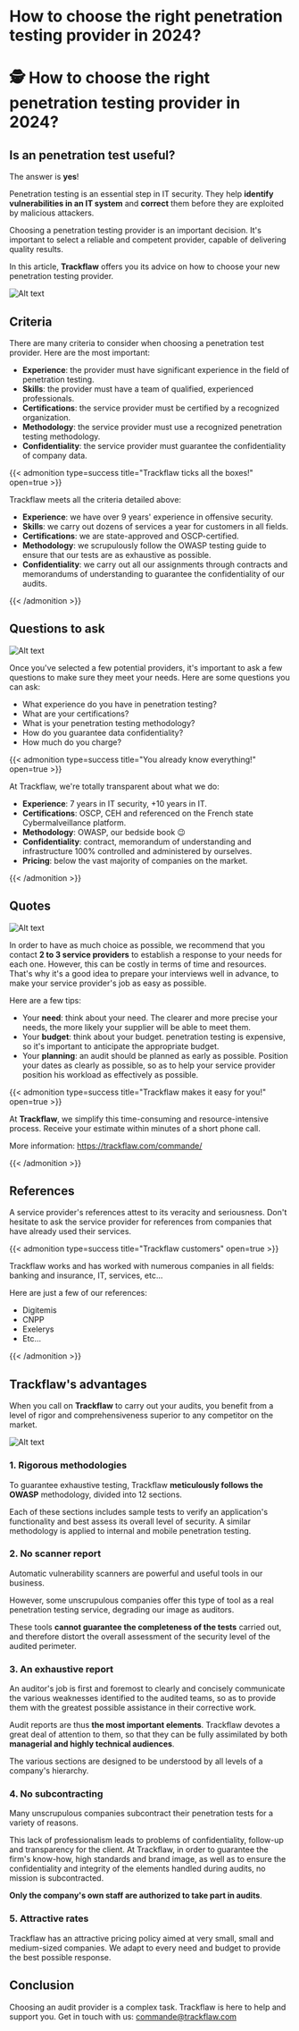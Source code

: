# How to choose the right penetration testing provider in 2024?


# 🕵️ How to choose the right penetration testing provider in 2024?

## Is an penetration test useful?

The answer is **yes**!

Penetration testing is an essential step in IT security. They help **identify vulnerabilities in an IT system** and **correct** them before they are exploited by malicious attackers.

Choosing a penetration testing provider is an important decision. It's important to select a reliable and competent provider, capable of delivering quality results.

In this article, **Trackflaw** offers you its advice on how to choose your new penetration testing provider.

![Alt text](/images/pentest-provider/pentest.png)

## Criteria

There are many criteria to consider when choosing a penetration test provider. Here are the most important:

- **Experience**: the provider must have significant experience in the field of penetration testing.
- **Skills**: the provider must have a team of qualified, experienced professionals.
- **Certifications**: the service provider must be certified by a recognized organization.
- **Methodology**: the service provider must use a recognized penetration testing methodology.
- **Confidentiality**: the service provider must guarantee the confidentiality of company data.

{{< admonition type=success title="Trackflaw ticks all the boxes!" open=true >}}

Trackflaw meets all the criteria detailed above:

- **Experience**: we have over 9 years' experience in offensive security.
- **Skills**: we carry out dozens of services a year for customers in all fields.
- **Certifications**: we are state-approved and OSCP-certified.
- **Methodology**: we scrupulously follow the OWASP testing guide to ensure that our tests are as exhaustive as possible.
- **Confidentiality**: we carry out all our assignments through contracts and memorandums of understanding to guarantee the confidentiality of our audits.

{{< /admonition >}}

## Questions to ask

![Alt text](/images/pentest-provider/questions.png)

Once you've selected a few potential providers, it's important to ask a few questions to make sure they meet your needs. Here are some questions you can ask:

- What experience do you have in penetration testing?
- What are your certifications?
- What is your penetration testing methodology?
- How do you guarantee data confidentiality?
- How much do you charge?

{{< admonition type=success title="You already know everything!" open=true >}}

At Trackflaw, we're totally transparent about what we do:

- **Experience**: 7 years in IT security, +10 years in IT.
- **Certifications**: OSCP, CEH and referenced on the French state Cybermalveillance platform.
- **Methodology**: OWASP, our bedside book 😉
- **Confidentiality**: contract, memorandum of understanding and infrastructure 100% controlled and administered by ourselves.
- **Pricing**: below the vast majority of companies on the market.

{{< /admonition >}}


## Quotes

![Alt text](/images/pentest-provider/devis.png)

In order to have as much choice as possible, we recommend that you contact **2 to 3 service providers** to establish a response to your needs for each one. However, this can be costly in terms of time and resources. That's why it's a good idea to prepare your interviews well in advance, to make your service provider's job as easy as possible.

Here are a few tips:

- Your **need**: think about your need. The clearer and more precise your needs, the more likely your supplier will be able to meet them.
- Your **budget**: think about your budget. penetration testing is expensive, so it's important to anticipate the appropriate budget.
- Your **planning**: an audit should be planned as early as possible. Position your dates as clearly as possible, so as to help your service provider position his workload as effectively as possible.

{{< admonition type=success title="Trackflaw makes it easy for you!" open=true >}}

At **Trackflaw**, we simplify this time-consuming and resource-intensive process. Receive your estimate within minutes of a short phone call.

More information: https://trackflaw.com/commande/

{{< /admonition >}}

## References

A service provider's references attest to its veracity and seriousness. Don't hesitate to ask the service provider for references from companies that have already used their services.

{{< admonition type=success title="Trackflaw customers" open=true >}}

Trackflaw works and has worked with numerous companies in all fields: banking and insurance, IT, services, etc...

Here are just a few of our references:

- Digitemis
- CNPP
- Exelerys
- Etc...

{{< /admonition >}}

## Trackflaw's advantages

When you call on **Trackflaw** to carry out your audits, you benefit from a level of rigor and comprehensiveness superior to any competitor on the market. 

![Alt text](/images/pentest-provider/avantages.png)

### 1. Rigorous methodologies

To guarantee exhaustive testing, Trackflaw **meticulously follows the OWASP** methodology, divided into 12 sections.

Each of these sections includes sample tests to verify an application's functionality and best assess its overall level of security. A similar methodology is applied to internal and mobile penetration testing.

### 2. No scanner report

Automatic vulnerability scanners are powerful and useful tools in our business.

However, some unscrupulous companies offer this type of tool as a real penetration testing service, degrading our image as auditors.

These tools **cannot guarantee the completeness of the tests** carried out, and therefore distort the overall assessment of the security level of the audited perimeter.

### 3. An exhaustive report

An auditor's job is first and foremost to clearly and concisely communicate the various weaknesses identified to the audited teams, so as to provide them with the greatest possible assistance in their corrective work.

Audit reports are thus **the most important elements**. Trackflaw devotes a great deal of attention to them, so that they can be fully assimilated by both **managerial and highly technical audiences**.

The various sections are designed to be understood by all levels of a company's hierarchy.

### 4. No subcontracting

Many unscrupulous companies subcontract their penetration tests for a variety of reasons.

This lack of professionalism leads to problems of confidentiality, follow-up and transparency for the client. At Trackflaw, in order to guarantee the firm's know-how, high standards and brand image, as well as to ensure the confidentiality and integrity of the elements handled during audits, no mission is subcontracted.

**Only the company's own staff are authorized to take part in audits**.

### 5. Attractive rates

Trackflaw has an attractive pricing policy aimed at very small, small and medium-sized companies. We adapt to every need and budget to provide the best possible response.

## Conclusion

Choosing an audit provider is a complex task. Trackflaw is here to help and support you. Get in touch with us: commande@trackflaw.com
